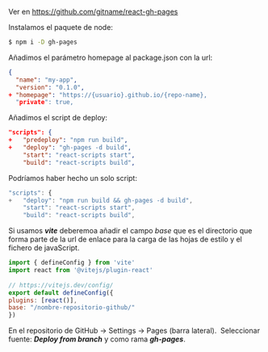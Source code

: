 Ver en https://github.com/gitname/react-gh-pages

Instalamos el paquete de node:
```bash
$ npm i -D gh-pages
```
Añadimos el parámetro homepage al package.json con la url:
```json
{
  "name": "my-app",
  "version": "0.1.0",
+ "homepage": "https://{usuario}.github.io/{repo-name},
  "private": true,
```
Añadimos el script de deploy:

```json
"scripts": {
+   "predeploy": "npm run build",
+   "deploy": "gh-pages -d build",
    "start": "react-scripts start",
    "build": "react-scripts build",
```

Podríamos haber hecho un solo script:
```js
"scripts": {
+   "deploy": "npm run build && gh-pages -d build",
    "start": "react-scripts start",
    "build": "react-scripts build",
```

Si usamos ***vite*** deberemoa añadir el campo *base* que es el directorio que forma parte de la url de enlace para la carga de las hojas de estilo y el fichero de javaScript.
```js
import { defineConfig } from 'vite'  
import react from '@vitejs/plugin-react'  
  
// https://vitejs.dev/config/  
export default defineConfig({  
plugins: [react()],  
base: "/nombre-repositorio-github/"  
})
```


En el repositorio de GitHub -> Settings -> Pages (barra lateral).
 Seleccionar fuente: ***Deploy from branch*** y como rama ***gh-pages***.
 